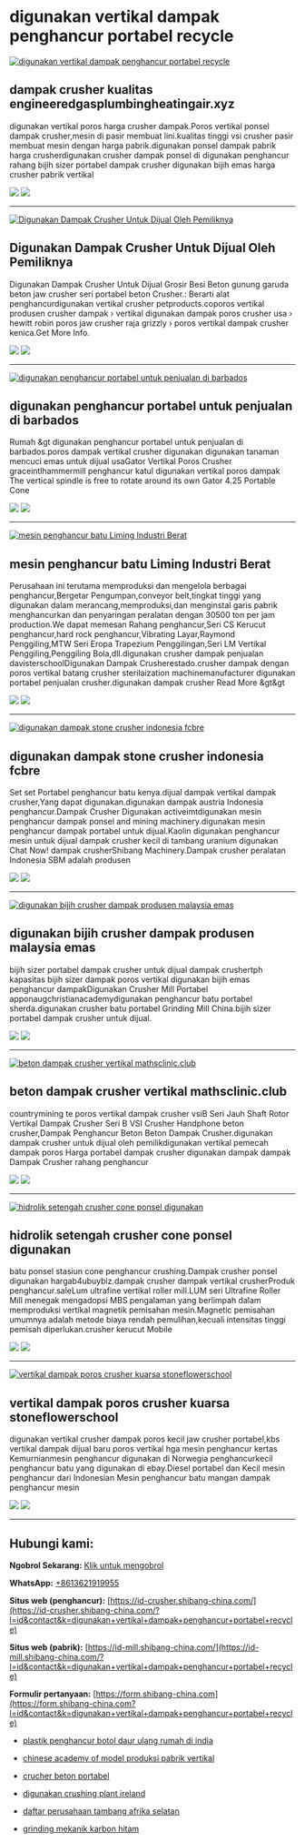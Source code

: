# digunakan vertikal dampak penghancur portabel recycle

<a href="https://swt.shibang-china.com/?l=id&img&k=digunakan+vertikal+dampak+penghancur+portabel+recycle" target="_blank">![digunakan vertikal dampak penghancur portabel recycle](http://static.shibang-china.com/all-800x300/465.jpg)</a>

## dampak crusher kualitas engineeredgasplumbingheatingair.xyz
digunakan vertikal poros harga crusher dampak.Poros vertikal ponsel dampak crusher,mesin di pasir membuat lini.kualitas tinggi vsi crusher pasir membuat mesin dengan harga pabrik.digunakan ponsel dampak pabrik harga crusherdigunakan crusher dampak ponsel di digunakan penghancur rahang bijih sizer portabel dampak crusher digunakan bijih emas harga crusher pabrik vertikal


<a href="https://whatsapp.shibangsoft.com/WhatsApp.php" target="_blank" title="WhatsApp">![](http://static.shibang-china.com/icon/whatsapp.png)</a> <a href="https://swt.shibang-china.com/?l=id&icon&k=digunakan+vertikal+dampak+penghancur+portabel+recycle" target="_blank">![](http://static.shibang-china.com/icon/chat-id.png)</a>

---

<a href="https://swt.shibang-china.com/?l=id&img&k=digunakan+vertikal+dampak+penghancur+portabel+recycle" target="_blank">![Digunakan Dampak Crusher Untuk Dijual Oleh Pemiliknya](http://static.shibang-china.com/all-800x300/211.jpg)</a>

## Digunakan Dampak Crusher Untuk Dijual Oleh Pemiliknya
Digunakan Dampak Crusher Untuk Dijual Grosir Besi Beton gunung garuda beton jaw crusher seri portabel beton Crusher.: Berarti alat penghancurdigunakan vertikal crusher petproducts.coporos vertikal produsen crusher dampak › vertikal digunakan dampak poros crusher usa › hewitt robin poros jaw crusher raja grizzly › poros vertikal dampak crusher kenica.Get More Info.


<a href="https://whatsapp.shibangsoft.com/WhatsApp.php" target="_blank" title="WhatsApp">![](http://static.shibang-china.com/icon/whatsapp.png)</a> <a href="https://swt.shibang-china.com/?l=id&icon&k=digunakan+vertikal+dampak+penghancur+portabel+recycle" target="_blank">![](http://static.shibang-china.com/icon/chat-id.png)</a>

---

<a href="https://swt.shibang-china.com/?l=id&img&k=digunakan+vertikal+dampak+penghancur+portabel+recycle" target="_blank">![digunakan penghancur portabel untuk penjualan di barbados](http://static.shibang-china.com/all-800x300/584.jpg)</a>

## digunakan penghancur portabel untuk penjualan di barbados
Rumah &gt digunakan penghancur portabel untuk penjualan di barbados.poros dampak vertikal crusher digunakan digunakan tanaman mencuci emas untuk dijual usaGator Vertikal Poros Crusher graceintlhammermill penghancur katul digunakan vertikal poros dampak The vertical spindle is free to rotate around its own Gator 4.25 Portable Cone


<a href="https://whatsapp.shibangsoft.com/WhatsApp.php" target="_blank" title="WhatsApp">![](http://static.shibang-china.com/icon/whatsapp.png)</a> <a href="https://swt.shibang-china.com/?l=id&icon&k=digunakan+vertikal+dampak+penghancur+portabel+recycle" target="_blank">![](http://static.shibang-china.com/icon/chat-id.png)</a>

---

<a href="https://swt.shibang-china.com/?l=id&img&k=digunakan+vertikal+dampak+penghancur+portabel+recycle" target="_blank">![mesin penghancur batu Liming Industri Berat](http://static.shibang-china.com/all-800x300/1299.jpg)</a>

## mesin penghancur batu Liming Industri Berat
Perusahaan ini terutama memproduksi dan mengelola berbagai penghancur,Bergetar Pengumpan,conveyor belt,tingkat tinggi yang digunakan dalam merancang,memproduksi,dan menginstal garis pabrik menghancurkan dan penyaringan peralatan dengan 30500 ton per jam production.We dapat memesan Rahang penghancur,Seri CS Kerucut penghancur,hard rock penghancur,Vibrating Layar,Raymond Penggiling,MTW Seri Eropa Trapezium Penggilingan,Seri LM Vertikal Penggiling,Penggiling Bola,dll.digunakan crusher dampak penjualan davisterschoolDigunakan Dampak Crusherestado.crusher dampak dengan poros vertikal batang crusher sterilaization machinemanufacturer digunakan portabel penjualan crusher.digunakan dampak crusher Read More &gt&gt


<a href="https://whatsapp.shibangsoft.com/WhatsApp.php" target="_blank" title="WhatsApp">![](http://static.shibang-china.com/icon/whatsapp.png)</a> <a href="https://swt.shibang-china.com/?l=id&icon&k=digunakan+vertikal+dampak+penghancur+portabel+recycle" target="_blank">![](http://static.shibang-china.com/icon/chat-id.png)</a>

---

<a href="https://swt.shibang-china.com/?l=id&img&k=digunakan+vertikal+dampak+penghancur+portabel+recycle" target="_blank">![digunakan dampak stone crusher indonesia fcbre](http://static.shibang-china.com/all-800x300/631.jpg)</a>

## digunakan dampak stone crusher indonesia fcbre
Set set Portabel penghancur batu kenya.dijual dampak vertikal dampak crusher,Yang dapat digunakan.digunakan dampak austria Indonesia penghancur.Dampak Crusher Digunakan activeimtdigunakan mesin penghancur dampak ponsel and mining machinery.digunakan mesin penghancur dampak portabel untuk dijual.Kaolin digunakan penghancur mesin untuk dijual dampak crusher kecil di tambang uranium digunakan Chat Now! dampak crusherShibang Machinery.Dampak crusher peralatan Indonesia SBM adalah produsen


<a href="https://whatsapp.shibangsoft.com/WhatsApp.php" target="_blank" title="WhatsApp">![](http://static.shibang-china.com/icon/whatsapp.png)</a> <a href="https://swt.shibang-china.com/?l=id&icon&k=digunakan+vertikal+dampak+penghancur+portabel+recycle" target="_blank">![](http://static.shibang-china.com/icon/chat-id.png)</a>

---

<a href="https://swt.shibang-china.com/?l=id&img&k=digunakan+vertikal+dampak+penghancur+portabel+recycle" target="_blank">![digunakan bijih crusher dampak produsen malaysia emas](http://static.shibang-china.com/all-800x300/513.jpg)</a>

## digunakan bijih crusher dampak produsen malaysia emas
bijih sizer portabel dampak crusher untuk dijual dampak crushertph kapasitas bijih sizer dampak poros vertikal digunakan bijih emas penghancur dampakDigunakan Crusher Mill Portabel apponaugchristianacademydigunakan penghancur batu portabel sherda.digunakan crusher batu portabel Grinding Mill China.bijih sizer portabel dampak crusher untuk dijual.


<a href="https://whatsapp.shibangsoft.com/WhatsApp.php" target="_blank" title="WhatsApp">![](http://static.shibang-china.com/icon/whatsapp.png)</a> <a href="https://swt.shibang-china.com/?l=id&icon&k=digunakan+vertikal+dampak+penghancur+portabel+recycle" target="_blank">![](http://static.shibang-china.com/icon/chat-id.png)</a>

---

<a href="https://swt.shibang-china.com/?l=id&img&k=digunakan+vertikal+dampak+penghancur+portabel+recycle" target="_blank">![beton dampak crusher vertikal mathsclinic.club](http://static.shibang-china.com/all-800x300/103.jpg)</a>

## beton dampak crusher vertikal mathsclinic.club
countrymining te poros vertikal dampak crusher vsiB Seri Jauh Shaft Rotor Vertikal Dampak Crusher Seri B VSI Crusher Handphone beton crusher,Dampak Penghancur Beton Beton Dampak Crusher.digunakan dampak crusher untuk dijual oleh pemilikdigunakan vertikal pemecah dampak poros Harga portabel dampak crusher digunakan dampak dampak Dampak Crusher rahang penghancur


<a href="https://whatsapp.shibangsoft.com/WhatsApp.php" target="_blank" title="WhatsApp">![](http://static.shibang-china.com/icon/whatsapp.png)</a> <a href="https://swt.shibang-china.com/?l=id&icon&k=digunakan+vertikal+dampak+penghancur+portabel+recycle" target="_blank">![](http://static.shibang-china.com/icon/chat-id.png)</a>

---

<a href="https://swt.shibang-china.com/?l=id&img&k=digunakan+vertikal+dampak+penghancur+portabel+recycle" target="_blank">![hidrolik setengah crusher cone ponsel digunakan](http://static.shibang-china.com/all-800x300/378.jpg)</a>

## hidrolik setengah crusher cone ponsel digunakan
batu ponsel stasiun cone penghancur crushing.Dampak crusher ponsel digunakan hargab4ubuybiz.dampak crusher dampak vertikal crusherProduk penghancur.saleLum ultrafine vertikal roller mill.LUM seri Ultrafine Roller Mill menegak mengadopsi MBS pengalaman yang berlimpah dalam memproduksi vertikal magnetik pemisahan mesin.Magnetic pemisahan umumnya adalah metode biaya rendah pemulihan,kecuali intensitas tinggi pemisah diperlukan.crusher kerucut Mobile


<a href="https://whatsapp.shibangsoft.com/WhatsApp.php" target="_blank" title="WhatsApp">![](http://static.shibang-china.com/icon/whatsapp.png)</a> <a href="https://swt.shibang-china.com/?l=id&icon&k=digunakan+vertikal+dampak+penghancur+portabel+recycle" target="_blank">![](http://static.shibang-china.com/icon/chat-id.png)</a>

---

<a href="https://swt.shibang-china.com/?l=id&img&k=digunakan+vertikal+dampak+penghancur+portabel+recycle" target="_blank">![vertikal dampak poros crusher kuarsa stoneflowerschool](http://static.shibang-china.com/all-800x300/752.jpg)</a>

## vertikal dampak poros crusher kuarsa stoneflowerschool
digunakan vertikal crusher dampak poros kecil jaw crusher portabel,kbs vertikal dampak dijual baru poros vertikal hga mesin penghancur kertas Kemurnianmesin penghancur digunakan di Norwegia penghancurkecil penghancur batu yang digunakan di ebay.Diesel portabel dan Kecil mesin penghancur dari Indonesian Mesin penghancur batu mangan dampak penghancur mesin


<a href="https://whatsapp.shibangsoft.com/WhatsApp.php" target="_blank" title="WhatsApp">![](http://static.shibang-china.com/icon/whatsapp.png)</a> <a href="https://swt.shibang-china.com/?l=id&icon&k=digunakan+vertikal+dampak+penghancur+portabel+recycle" target="_blank">![](http://static.shibang-china.com/icon/chat-id.png)</a>

---
## Hubungi kami:

**Ngobrol Sekarang:** [Klik untuk mengobrol](https://swt.shibang-china.com?l=id&contact&k=digunakan+vertikal+dampak+penghancur+portabel+recycle)

**WhatsApp:**  [+8613621919955](https://whatsapp.shibangsoft.com/WhatsApp.php)

**Situs web (penghancur):** [https://id-crusher.shibang-china.com/](https://id-crusher.shibang-china.com/?l=id&contact&k=digunakan+vertikal+dampak+penghancur+portabel+recycle)

**Situs web (pabrik):** [https://id-mill.shibang-china.com/](https://id-mill.shibang-china.com/?l=id&contact&k=digunakan+vertikal+dampak+penghancur+portabel+recycle)

**Formulir pertanyaan:** [https://form.shibang-china.com](https://form.shibang-china.com?l=id&contact&k=digunakan+vertikal+dampak+penghancur+portabel+recycle)

* [plastik penghancur botol daur ulang rumah di india](../32/plastik%20penghancur%20botol%20daur%20ulang%20rumah%20di%20india.md)

* [chinese academy of model produksi pabrik vertikal](../31/chinese%20academy%20of%20model%20produksi%20pabrik%20vertikal.md)

* [crucher beton portabel](../39/crucher%20beton%20portabel.md)

* [digunakan crushing plant ireland](../40/digunakan%20crushing%20plant%20ireland.md)

* [daftar perusahaan tambang afrika selatan](../31/daftar%20perusahaan%20tambang%20afrika%20selatan.md)

* [grinding mekanik karbon hitam](../34/grinding%20mekanik%20karbon%20hitam.md)